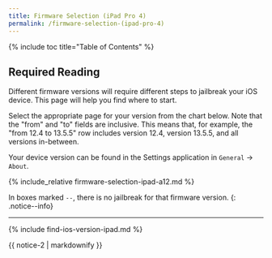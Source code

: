 ```yaml
---
title: Firmware Selection (iPad Pro 4)
permalink: /firmware-selection-(ipad-pro-4)
---
```


{% include toc title="Table of Contents" %}

## Required Reading

Different firmware versions will require different steps to jailbreak your iOS device. This page will help you find where to start.

Select the appropriate page for your version from the chart below. Note that the "from" and "to" fields are inclusive. This means that, for example, the "from 12.4 to 13.5.5" row includes version 12.4, version 13.5.5, and all versions in-between.

Your device version can be found in the Settings application in `General` -> `About`.

{% include_relative firmware-selection-ipad-a12.md %}


In boxes marked `--`, there is no jailbreak for that firmware version.
{: .notice--info}

---
{% include find-ios-version-ipad.md %}

<div class="notice">{{ notice-2 | markdownify }}</div>
